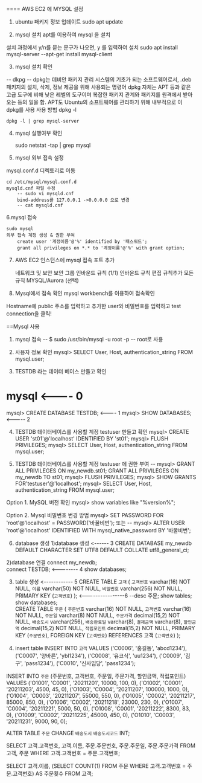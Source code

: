 

==== AWS EC2 에 MYSQL 설정

1. ubuntu 패키지 정보 업데이트
	sudo apt update


2. mysql 설치
apt를 이용하여 mysql 을 설치 

설치 과정에서 y/n를 묻는 문구가 나오면, y 를 입력하여 설치
	sudo apt install mysql-server
--apt-get install mysql-client

3. mysql 설치 확인

--  dkpg --
dpkg는 데비안 패키지 관리 시스템의 기초가 되는 소프트웨어로서, .deb 패키지의 설치, 삭제, 정보 제공을 위해 
사용되는 명령어
dpkg 자체는 APT 등과 같은 고급 도구에 비해 낮은 레벨의 도구이며 복잡한 패키지 관계와 패키지를 원격에서
 받아오는 등의 일을 함. APT도 Ubuntu의 소프트웨어를 관리하기 위해 내부적으로 이 dpkg를 사용
사용 방법
dpkg -l

	dpkg -l | grep mysql-server


4. mysql 실행여부 확인

	sudo netstat -tap | grep mysql


5. mysql 외부 접속 설정

mysql.conf.d 디렉토리로 이동

	cd /etc/mysql/mysql.conf.d
	mysqld.cnf 파일 수정
		-- sudo vi mysqld.cnf
		bind-address를 127.0.0.1 ->0.0.0.0 으로 변경
		-- cat mysqld.cnf
6.mysql 접속


	sudo mysql
	외부 접속 계정 생성 & 권한 부여
		create user '계정이름'@'%' identified by '패스워드';
		grant all privileges on *.* to '계정이름'@'%' with grant option;

7. AWS EC2 인스턴스에 mysql 접속 포트 추가

	네트워크 및 보안
		보안 그룹
			인바운드 규칙 (1/1)
				인바운드 규칙 편집
					규칙추가
						모든규칙
						    MYSQL/Aurora (선택)

8. Mysql에서 접속 확인
mysql workbench를 이용하여 접속확인

Hostname에 public 주소를 입력하고 추가한 user와 비밀번호를 입력하고 test connection을 클릭!



==Mysql 사용
1. mysql 접속
-- $ sudo /usr/bin/mysql -u root -p
--  root로 사용

2. 사용자 정보 확인
mysql> SELECT User, Host, authentication_string FROM mysql.user;

3. TESTDB 라는 데이터 베이스 만들고 확인
# mysql 			            <----  0
mysql> CREATE DATABASE TESTDB;   <----   1
mysql> SHOW DATABASES;              <-----  2

4. TESTDB 데이터베이스를 사용할 계정 testuser 만들고 확인
mysql> CREATE USER 'st01'@'localhost' IDENTIFIED BY 'st01';
mysql> FLUSH PRIVILEGES;
mysql> SELECT User, Host, authentication_string FROM mysql.user;

5. TESTDB 데이터베이스를 사용할 계정 testuser 에 권한 부여
-- mysql> GRANT ALL PRIVILEGES ON my_newdb.st01;
         GRANT ALL PRIVILEGES ON my_newdb TO st01;
mysql> FLUSH PRIVILEGES;
mysql> SHOW GRANTS FOR'testuser'@'localhost';
mysql> SELECT User, Host, authentication_string FROM mysql.user;

Option 1. MySQL 버전 확인
mysql> show variables like "%version%";

Option 2. Mysql 비밀번호 변경 방법
mysql> SET PASSWORD FOR 'root'@'localhost' = PASSWORD('바꿀비번');
또는
-- mysql> ALTER USER 'root'@'localhost' IDENTIFIED WITH mysql_native_password BY '바꿀비번';

6. database 생성
1)database 생성                                    <------  3
	CREATE DATABASE my_newdb
	DEFAULT CHARACTER SET UTF8
	DEFAULT COLLATE utf8_general_ci;

2)database 연결
connect my_newdb;  
connect TESTDB;                                 <--------   4
show databases;

3) table 생성
                                                      <------------  5
CREATE TABLE `고객` (
`고객번호` varchar(16) NOT NULL,
`이름` varchar(50) NOT NULL,
`비밀번호` varchar(256) NOT NULL,
PRIMARY KEY (`고객번호`)
);
                                                     <----------------6        --desc 주문;      show tables;    show databases;  
CREATE TABLE `주문` (
`주문번호` varchar(16) NOT NULL,
`고객번호` varchar(16) NOT NULL,
`주문일` varchar(8) NOT NULL,
`주문가격` decimal(15,2) NOT NULL,
`배송도시` varchar(256),
`배송완료일` varchar(8),
`결제금액` varchar(8),
`할인금액` decimal(15,2) NOT NULL,
`적립포인트` decimal(15,2) NOT NULL,
PRIMARY KEY (`주문번호`),
FOREIGN KEY (`고객번호`) REFERENCES 고객 (`고객번호`)
);

4) insert table
INSERT INTO `고객` VALUES
('C0006', '홍길동', 'abcd1234'),
('C0007', '양바른', 'ybl1234'),
('C0008', '유코식', 'uu1234'),
('C0009', '김구', 'pass1234'),
('C0010', '신사임당', 'pass1234');


INSERT INTO `주문` (주문번호, 고객번호, 주문일, 주문가격, 할인금액, 적립포인트) VALUES
 ('O1001', 'C0001', '20211201', 10000, 100, 0),
 ('O1002', 'C0001', '20211203', 4500, 45, 0),
 ('O1003', 'C0004', '20211207', 100000, 1000, 0),
 ('O1004', 'C0003', '20211207', 55000, 550, 0),
 ('O1005', 'C0002', '20211217', 85000, 850, 0),
 ('O1006', 'C0002', '20211218', 23000, 230, 0),
 ('O1007', 'C0004', '20211221', 5000, 50, 0),
 ('O1008', 'C0001', '20211222', 8300, 83, 0),
 ('O1009', 'C0002', '20211225', 45000, 450, 0),
 ('O1010', 'C0003', '20211231', 9000, 90, 0);

ALTER TABLE `주문` CHANGE `배송도시` `배송도시코드` INT;

SELECT 고객.고객번호, 고객.이름, 주문.주문번호, 주문.주문일, 주문.주문가격
     FROM 고객, 주문
     WHERE 고객.고객번호 = 주문.고객번호;

SELECT 고객.이름,
(SELECT COUNT(1)
FROM 주문
WHERE 고객.고객번호 = 주문.고객번호) AS 주문횟수
FROM 고객;
